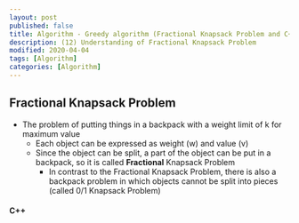 ```yaml
---
layout: post
published: false
title: Algorithm - Greedy algorithm (Fractional Knapsack Problem and C++)
description: (12) Understanding of Fractional Knapsack Problem
modified: 2020-04-04
tags: [Algorithm]
categories: [Algorithm]
---
```


## Fractional Knapsack Problem
- The problem of putting things in a backpack with a weight limit of k for maximum value  
	- Each object can be expressed as weight (w) and value (v)  
	- Since the object can be split, a part of the object can be put in a backpack, so it is called **Fractional** Knapsack Problem  
		- In contrast to the Fractional Knapsack Problem, there is also a backpack problem in which objects cannot be split into pieces (called 0/1 Knapsack Problem)  
#### C++

```cpp

```